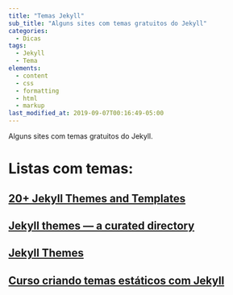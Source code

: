 ```yaml
---
title: "Temas Jekyll"
sub_title: "Alguns sites com temas gratuitos do Jekyll"
categories:
  - Dicas
tags:
  - Jekyll
  - Tema
elements:
  - content
  - css
  - formatting
  - html
  - markup
last_modified_at: 2019-09-07T00:16:49-05:00
---
```

Alguns sites com temas gratuitos do Jekyll.

# Listas com temas:

## [20+ Jekyll Themes and Templates](https://www.wowthemes.net/jekyll-themes-templates/)

## [Jekyll themes — a curated directory](https://jekyllthemes.io/)

## [Jekyll Themes](https://jekyllthemes.dev/)

## [Curso criando temas estáticos com Jekyll](https://www.udemy.com/course/criando-sites-estaticos-com-jekyll/)